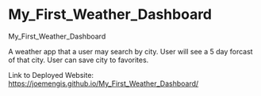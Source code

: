 # My_First_Weather_Dashboard
My_First_Weather_Dashboard

A weather app that a user may search by city.  User will see a 5 day forcast of that city.  User can save city to favorites.

Link to Deployed Website: https://joemengis.github.io/My_First_Weather_Dashboard/
